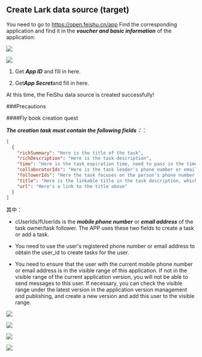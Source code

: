 ## Create Lark data source (target)

You need to go to https://open.feishu.cn/app Find the corresponding application and find it in the ***voucher and basic information*** of the application:

![](https://tapdata-bucket-01.oss-cn-beijing.aliyuncs.com/lark/step_0.PNG)

![](https://tapdata-bucket-01.oss-cn-beijing.aliyuncs.com/lark/step_1.PNG)

1. Get ***App ID*** and fill in here.

2. Get***App Secret***and fill in here.

At this time, the FeiShu data source is created successfully!

###Precautions

####Fly book creation quest

***The creation task must contain the following fields：***：

```json
[
  {
    "richSummary": "Here is the title of the task",
    "richDescription": "Here is the task description",
    "time": "Here is the task expiration time, need to pass in the timestamp",
    "collaboratorIds": "Here is the task leader's phone number or email address",
    "followerIds": "Here the task focuses on the person's phone number or email address",
    "title": "Here is the linkable title in the task description, which can be used with the following url",
    "url": "Here's a link to the title above"
  }
]
```

其中：
- cUserIds/fUserIds is the ***mobile phone number***  or ***email address*** of the task owner/task follower. The APP uses these two fields to create a task or add a task.

- You need to use the user's registered phone number or email address to obtain the user_id to create tasks for the user.

- You need to ensure that the user with the current mobile phone number or email address is in the visible range of this application. If not in the visible range of the current application version, you will not be able to send messages to this user. If necessary, you can check the visible range under the latest version in the application version management and publishing, and create a new version and add this user to the visible range.

![](https://tapdata-bucket-01.oss-cn-beijing.aliyuncs.com/FeiShu/doc/version.PNG)

![](https://tapdata-bucket-01.oss-cn-beijing.aliyuncs.com/FeiShu/doc/rang.PNG)

![](https://tapdata-bucket-01.oss-cn-beijing.aliyuncs.com/FeiShu/doc/createdVersion.PNG)

![](https://tapdata-bucket-01.oss-cn-beijing.aliyuncs.com/FeiShu/doc/modifyRang.PNG)